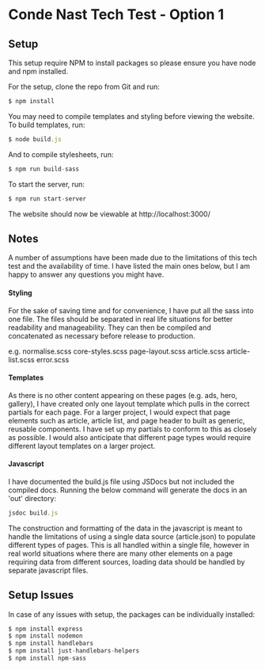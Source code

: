 
# Conde Nast Tech Test - Option 1

## Setup
This setup require NPM to install packages so please ensure you have node and npm installed.

For the setup, clone the repo from Git and run:

```js
$ npm install
```

You may need to compile templates and styling before viewing the website. To build templates, run:

```js
$ node build.js
```

And to compile stylesheets, run:

```js
$ npm run build-sass
```

To start the server, run:

```js
$ npm run start-server
```

The website should now be viewable at http://localhost:3000/


## Notes
A number of assumptions have been made due to the limitations of this tech test and the availability of time. I have listed the main ones below, but I am happy to answer any questions you might have.

#### Styling
For the sake of saving time and for convenience, I have put all the sass into one file. The files should be separated in real life situations for better readability and manageability. They can then be compiled and concatenated as necessary before release to production. 
 
e.g.    normalise.scss
        core-styles.scss
        page-layout.scss
        article.scss
        article-list.scss
        error.scss

#### Templates
As there is no other content appearing on these pages (e.g. ads, hero, gallery), I have created only one layout template which pulls in the correct partials for each page. For a larger project, I would expect that page elements such as article, article list, and page header to built as generic, reusable components. I have set up my partials to conform to this as closely as possible. I would also anticipate that different page types would require different layout templates on a larger project.

#### Javascript
I have documented the build.js file using JSDocs but not included the compiled docs. Running the below command will generate the docs in an 'out' directory:

```js
jsdoc build.js
```

The construction and formatting of the data in the javascript is meant to handle the limitations of using a single data source (article.json) to populate different types of pages. This is all handled within a single file, however in real world situations where there are many other elements on a page requiring data from different sources, loading data should be handled by separate javascript files.


## Setup Issues
In case of any issues with setup, the packages can be individually installed:

```js
$ npm install express
$ npm install nodemon
$ npm install handlebars
$ npm install just-handlebars-helpers
$ npm install npm-sass
```
